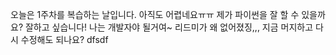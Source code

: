 오늘은 1주차를 복습하는 날입니다. 아직도 어렵네요ㅠㅠ
제가 파이썬을 잘 할 수 있을까요?
잘하고 싶습니다! 나는 개발자야 될거여~
리드미가 왜 없어졌징,,,
지금 머지하고 다시 수정해도 되나요?
dfsdf